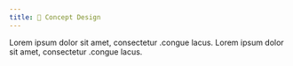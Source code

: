 ```yaml
---
title: 🎨 Concept Design
---
```


Lorem ipsum dolor sit amet, consectetur .congue lacus. Lorem ipsum dolor sit amet, consectetur .congue lacus.